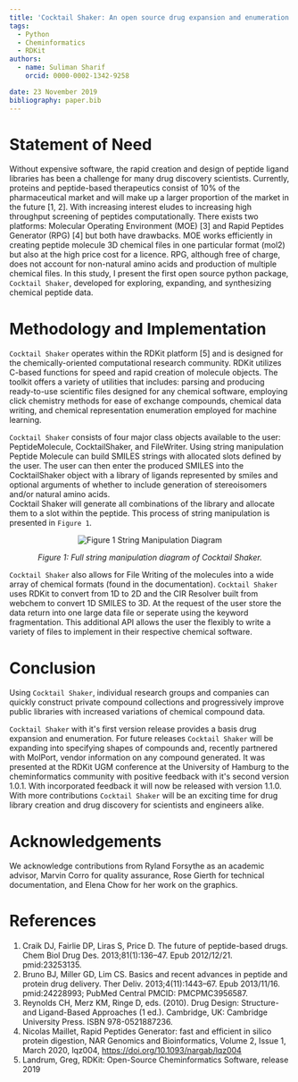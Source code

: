```yaml
---
title: 'Cocktail Shaker: An open source drug expansion and enumeration library for peptides'
tags:
  - Python
  - Cheminformatics
  - RDKit
authors:
  - name: Suliman Sharif
    orcid: 0000-0002-1342-9258

date: 23 November 2019
bibliography: paper.bib
---
```


# Statement of Need

Without expensive software, the rapid creation and design of peptide ligand libraries has been a
challenge for many drug discovery scientists. Currently, proteins and peptide-based therapeutics consist of 10% of the 
pharmaceutical market and will make up a larger proportion of the market in the future [1, 2]. With increasing interest
eludes to increasing high throughput screening of peptides computationally. There exists two platforms: Molecular Operating 
Environment (MOE) [3] and Rapid Peptides Generator (RPG) [4] but both have drawbacks. MOE works efficiently in creating peptide molecule 3D chemical 
files in one particular format (mol2) but also at the high price cost for a licence. RPG, although free of charge, does not account
for non-natural amino acids and production of multiple chemical files. In this study, I present the first open source python package,
 ```Cocktail Shaker```, developed for exploring, expanding, and synthesizing chemical peptide data.

# Methodology and Implementation

```Cocktail Shaker``` operates within the RDKit platform [5] and is designed for the chemically-oriented
computational research community. RDKit utilizes C-based functions for speed and rapid creation of molecule objects.
The toolkit offers a variety of utilities that includes: parsing and producing ready-to-use scientific files
designed for any chemical software, employing click chemistry methods for ease of exchange compounds, chemical data writing, 
and chemical representation enumeration employed for machine learning.

```Cocktail Shaker``` consists of four major class objects available to the user: PeptideMolecule, CocktailShaker, and FileWriter.
Using string manipulation Peptide Molecule can build SMILES strings with allocated slots defined by the user. The user can
then enter the produced SMILES into the CocktailShaker object with a library of ligands represented by smiles and optional arguments
of whether to include generation of stereoisomers and/or natural amino acids.  
Cocktail Shaker will generate all combinations of the library and allocate them to a slot within the peptide. This process of 
string manipulation is presented in ```Figure 1```.

  <figure>
      <p align="center">
          <img src="./images/figure_1.png" alt="Figure 1 String Manipulation Diagram"/>
      </p>
        <p align="center">
          <i>Figure 1: Full string manipulation diagram of Cocktail Shaker.</i>
        </p>
  </figure>

```Cocktail Shaker``` also allows for File Writing of the molecules into a wide array of chemical formats (found in the documentation).
```Cocktail Shaker ``` uses RDKit to convert from 1D to 2D and the CIR Resolver built from webchem to convert 1D SMILES to 3D. At the request 
of the user store the data return into one large data file or seperate using the keyword fragmentation. This additional API
allows the user the flexibly to write a variety of files to implement in their respective chemical software.  

# Conclusion

Using  ```Cocktail Shaker```, individual research groups and companies can quickly construct private compound collections and progressively improve public
libraries with increased variations of chemical compound data.

```Cocktail Shaker``` with it's first version release provides a basis drug expansion and enumeration. For future
releases ```Cocktail Shaker``` will be expanding into specifying shapes of compounds and, recently partnered with MolPort,
vendor information on any compound generated. It was presented at the RDKit UGM conference at the University of Hamburg
to the cheminformatics community with positive feedback with it's second version 1.0.1. With incorporated feedback it will now be
released with version 1.1.0. With more contributions ```Cocktail Shaker``` will be an exciting time for drug library creation 
and drug discovery for scientists and engineers alike. 

# Acknowledgements

We acknowledge contributions from Ryland Forsythe as an academic advisor, Marvin Corro for quality assurance, Rose Gierth
for technical documentation, and Elena Chow for her work on the graphics. 

# References

1. Craik DJ, Fairlie DP, Liras S, Price D. The future of peptide-based drugs. Chem Biol Drug Des. 2013;81(1):136–47. Epub 2012/12/21. pmid:23253135.
2. Bruno BJ, Miller GD, Lim CS. Basics and recent advances in peptide and protein drug delivery. Ther Deliv. 2013;4(11):1443–67. Epub 2013/11/16. pmid:24228993; PubMed Central PMCID: PMCPMC3956587.
3. Reynolds CH, Merz KM, Ringe D, eds. (2010). Drug Design: Structure- and Ligand-Based Approaches (1 ed.). Cambridge, UK: Cambridge University Press. ISBN 978-0521887236.
4. Nicolas Maillet, Rapid Peptides Generator: fast and efficient in silico protein digestion, NAR Genomics and Bioinformatics, Volume 2, Issue 1, March 2020, lqz004, https://doi.org/10.1093/nargab/lqz004
5. Landrum, Greg, RDKit: Open-Source Cheminformatics Software, release 2019 
   
   
